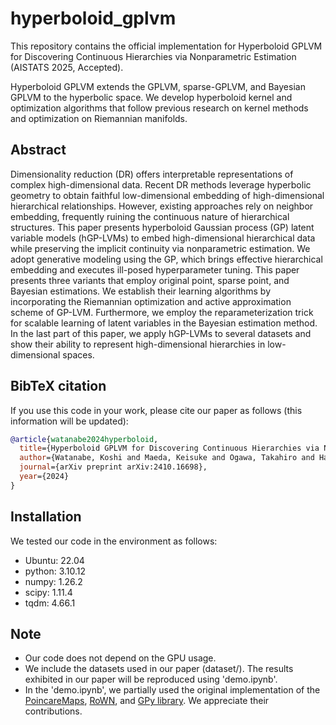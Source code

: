 # hyperboloid_gplvm
This repository contains the official implementation for Hyperboloid GPLVM for Discovering Continuous Hierarchies via Nonparametric Estimation (AISTATS 2025, Accepted).

Hyperboloid GPLVM extends the GPLVM, sparse-GPLVM, and Bayesian GPLVM to the hyperbolic space. We develop hyperboloid kernel and optimization algorithms that follow previous research on kernel methods and optimization on Riemannian manifolds.

## Abstract
Dimensionality reduction (DR) offers interpretable representations of complex high-dimensional data. Recent DR methods leverage hyperbolic geometry to obtain faithful low-dimensional embedding of high-dimensional hierarchical relationships. However, existing approaches rely on neighbor embedding, frequently ruining the continuous nature of hierarchical structures. This paper presents hyperboloid Gaussian process (GP) latent variable models (hGP-LVMs) to embed high-dimensional hierarchical data while preserving the implicit continuity via nonparametric estimation. We adopt generative modeling using the GP, which brings effective hierarchical embedding and executes ill-posed hyperparameter tuning. This paper presents three variants that employ original point, sparse point, and Bayesian estimations. We establish their learning algorithms by incorporating the Riemannian optimization and active approximation scheme of GP-LVM. Furthermore, we employ the reparameterization trick for scalable learning of latent variables in the Bayesian estimation method. In the last part of this paper, we apply hGP-LVMs to several datasets and show their ability to represent high-dimensional hierarchies in low-dimensional spaces.

## BibTeX citation
If you use this code in your work, please cite our paper as follows (this information will be updated):
```bibtex
@article{watanabe2024hyperboloid,
  title={Hyperboloid GPLVM for Discovering Continuous Hierarchies via Nonparametric Estimation},
  author={Watanabe, Koshi and Maeda, Keisuke and Ogawa, Takahiro and Haseyama, Miki},
  journal={arXiv preprint arXiv:2410.16698},
  year={2024}
}
```

## Installation
We tested our code in the environment as follows:
- Ubuntu: 22.04
- python: 3.10.12
- numpy: 1.26.2
- scipy: 1.11.4
- tqdm: 4.66.1

## Note
- Our code does not depend on the GPU usage.
- We include the datasets used in our paper (dataset/). The results exhibited in our paper will be reproduced using 'demo.ipynb'.
- In the 'demo.ipynb', we partially used the original implementation of the [PoincareMaps](https://github.com/facebookresearch/PoincareMaps), [RoWN](https://github.com/ml-postech/RoWN), and [GPy library](https://gpy.readthedocs.io/en/deploy/). We appreciate their contributions.

